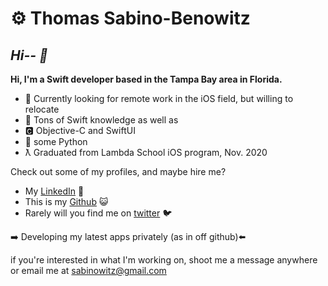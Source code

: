 
# ⚙︎ Thomas Sabino-Benowitz
## *Hi-- 👋*


**Hi, I'm a Swift developer based in the Tampa Bay area in Florida.**

 - 🌯 Currently looking for remote work in the iOS field, but willing to relocate
 - 📲 Tons of Swift knowledge as well as
 - 🅲 Objective-C and SwiftUI 
 - 🐍 some Python
  -  ƛ Graduated from Lambda School iOS program, Nov. 2020

Check out some of my profiles, and maybe hire me?

 - My [LinkedIn](https://www.linkedin.com/in/thomassabinobenowitz/) 💼
 - This is my [Github](https://www.github.com/RoastBeefKazenakis) 😺
- Rarely will you find me on [twitter](https://www.twitter.com/sabinowitz) 🐦
 
➡️ Developing my latest apps privately (as in off github)⬅️

if you're interested in what I'm working on, shoot me a message anywhere or email me at sabinowitz@gmail.com

